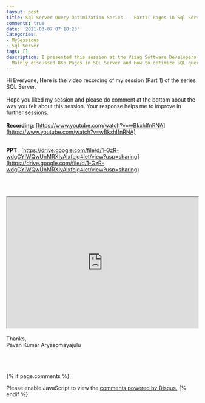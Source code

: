 ```yaml
---
layout: post
title: Sql Server Query Optimization Series -- Part1( Pages in Sql Server)
comments: true
date: '2021-03-07 07:18:23'
Categories:
- MySessions
- Sql Server
tags: []
description: I presented this session at the Vizag Software Developers Meetup Group.
  Mainly discussed 8Kb Pages in SQL Server and How to optimize SQL queries
---
```


Hi Everyone,
Here is the video recording of my session (Part 1) of the series SQL Server. 
<br><br>
Hope you liked my session and please do comment at the bottom about the way you felt about this session. Your response helps me to improve in further sessions.
<br><br>
**Recording**: [https://www.youtube.com/watch?v=wBkxhIfnRNA](https://www.youtube.com/watch?v=wBkxhIfnRNA)
<br><br>

**PPT** : [https://drive.google.com/file/d/1-GzR-wdgCYIWQwUnMRXIyAlxfcjq4Iet/view?usp=sharing](https://drive.google.com/file/d/1-GzR-wdgCYIWQwUnMRXIyAlxfcjq4Iet/view?usp=sharing)

<br><br>

<iframe width="100%" height="345" src="https://www.youtube.com/embed/wBkxhIfnRNA">
</iframe>

<br>
<br>
Thanks,<br>
Pavan Kumar Aryasomayajulu

<br><br><br>
{% if page.comments %}
<div id="disqus_thread"></div>
<script>
	
/**
*  RECOMMENDED CONFIGURATION VARIABLES: EDIT AND UNCOMMENT THE SECTION BELOW TO INSERT DYNAMIC VALUES FROM YOUR PLATFORM OR CMS.
*  LEARN WHY DEFINING THESE VARIABLES IS IMPORTANT: https://disqus.com/admin/universalcode/#configuration-variables*/

var disqus_config = function () {
this.page.identifier = 07032021312; // Replace PAGE_IDENTIFIER with your page's unique identifier variable
};

(function() { // DON'T EDIT BELOW THIS LINE
var d = document, s = d.createElement('script');
s.src = 'https://xyzcoder1.disqus.com/embed.js';
s.setAttribute('data-timestamp', +new Date());
(d.head || d.body).appendChild(s);
})();
</script>
<noscript>Please enable JavaScript to view the <a href="https://disqus.com/?ref_noscript">comments powered by Disqus.</a></noscript>
{% endif %}

